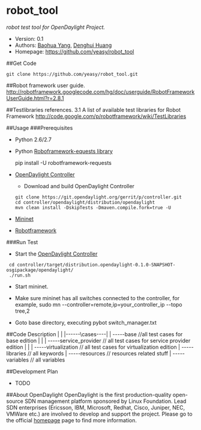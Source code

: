 robot_tool
==========
*robot test tool for OpenDaylight Project.*

* Version: 0.1
* Authors: [Baohua Yang](mailto:yangbaohua@gmail.com), [Denghui Huang](mailto:huangdenghui@gmail.com)
* Homepage: <https://github.com/yeasy/robot_tool>

##Get Code

`git clone https://github.com/yeasy/robot_tool.git`


##Robot framework user guide.
   http://robotframework.googlecode.com/hg/doc/userguide/RobotFrameworkUserGuide.html?r=2.8.1

##Testlibraries references.
   3.1 A list of available test libraries for Robot Framework 
   http://code.google.com/p/robotframework/wiki/TestLibraries


##Usage
###Prerequisites
* Python 2.6/2.7
* Python [Roboframework-equests library](https://github.com/bulkan/robotframework-requests/)
 
  pip install -U robotframework-requests

* [OpenDaylight Controller](https://wiki.opendaylight.org/view/GettingStarted:Developer_Main)
   * Download and build OpenDaylight Controller

   ```
   git clone https://git.opendaylight.org/gerrit/p/controller.git
   cd controller/opendaylight/distribution/opendaylight
   mvn clean install -DskipTests -Dmaven.compile.fork=true -U
   ```
* [Mininet](http://mininet.org/walkthrough/)
* [Robotframework](http://robotframework.org/)

###Run Test
* Start the [OpenDaylight Controller](https://wiki.opendaylight.org/view/GettingStarted:Developer_Main)

 ```
  cd controller/target/distribution.opendaylight-0.1.0-SNAPSHOT-osgipackage/opendaylight/
  ./run.sh
  ```
* Start mininet.

*  Make sure mininet has all switches connected to the controller, for example, 
      sudo mn --controller=remote,ip=your_controller_ip --topo tree,2
*  Goto base directory, executing pybot switch_manager.txt
  
##Code Description
|
|
|------\cases----|
       |         \-----base  //all test cases for base edition
       |         |
       |         \-----service_provider // all test cases for service provider edition
       |         |
       |         \-----virtualization  // all test cases for virtualization edition
       |
       \-----libraries  // all keywords
       |
       \-----resources  // resources related stuff
       |
       \-----variables  // all variables

##Development Plan
* TODO

##About OpenDaylight
OpenDaylight is the first production-quality open-source SDN management platform sponsored by Linux Foundation. 
Lead SDN enterprises (Ericsson, IBM, Microsoft, Redhat, Cisco, Juniper, NEC, VMWare etc.) are involved to develop and support the project.
Please go to the official [homepage](http://www.opendaylight.org) page to find more information.
